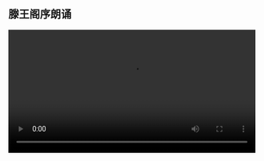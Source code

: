 ## 滕王阁序朗诵

<video width="98%" src="https://hangzhou.onvideo.cn/skyfall/output/2020/02/02/6154834032944612_480P_zh.mp4" 
 autoplay="autoplay"  controls="controls">
您的浏览器不支持 video 标签。</video>

